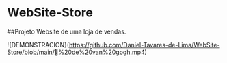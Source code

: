 # WebSite-Store
##Projeto Website de uma loja de vendas.

!{DEMONSTRACION}(https://github.com/Daniel-Tavares-de-Lima/WebSite-Store/blob/main/🌻%20de%20van%20gogh.mp4)
